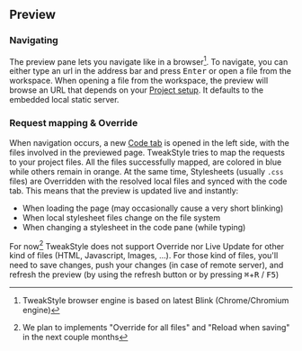 ## Preview

### Navigating

The preview pane lets you navigate like in a browser[^browserengine].
To navigate, you can either type an url in the address bar and press <kbd>Enter</kbd> or open a file from the workspace.
When opening a file from the workspace, the preview will browse an URL that depends on your [Project setup](#project-setup). It defaults to the embedded local static server.

### Request mapping & Override

When navigation occurs, a new [Code tab](#code-tab) is opened in the left side, with the files involved in the previewed page.
TweakStyle tries to map the requests to your project files. All the files successfully mapped, are colored in blue while others remain in orange.
At the same time, Stylesheets (usually `.css` files) are Overridden with the resolved local files and synced with the code tab.
This means that the preview is updated live and instantly:
- When loading the page (may occasionally cause a very short blinking)
- When local stylesheet files change on the file system
- When changing a stylesheet in the code pane (while typing)

For now[^overridesupport] TweakStyle does not support Override nor Live Update for other kind of files (HTML, Javascript, Images, ...).
For those kind of files, you'll need to save changes, push your changes (in case of remote server), and refresh the preview (by using the refresh button or by pressing <kbd>⌘</kbd>+<kbd>R</kbd> / <kbd>F5</kbd>)

[^overridesupport]: We plan to implements "Override for all files" and "Reload when saving" in the next couple months
[^browserengine]: TweakStyle browser engine is based on latest Blink (Chrome/Chromium engine)


